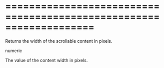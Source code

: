 <!--**
/*-------------------------------------------
    Auto-generated file. Do not modify.
-------------------------------------------

**-->
===================================================================
===================================================================

<!--shortDescription-->
Returns the width of the scrollable content in pixels.
<!--/shortDescription-->

<!--returnType-->numeric<!--/returnType-->
<!--returnDescription-->
The value of the content width in pixels.
<!--/returnDescription-->

<!--fullDescription-->

<!--/fullDescription-->